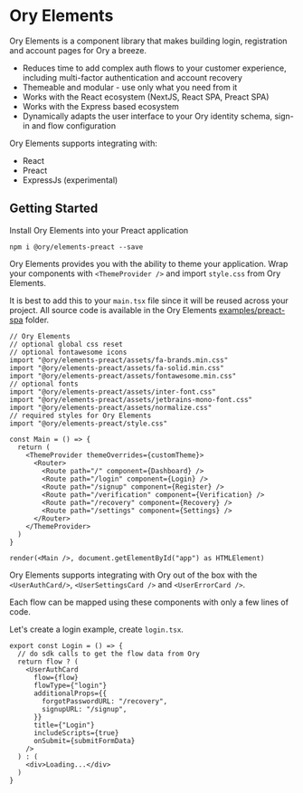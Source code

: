 # Ory Elements

Ory Elements is a component library that makes building login, registration and
account pages for Ory a breeze.

- Reduces time to add complex auth flows to your customer experience, including
  multi-factor authentication and account recovery
- Themeable and modular - use only what you need from it
- Works with the React ecosystem (NextJS, React SPA, Preact SPA)
- Works with the Express based ecosystem
- Dynamically adapts the user interface to your Ory identity schema, sign-in and
  flow configuration

Ory Elements supports integrating with:

- React
- Preact
- ExpressJs (experimental)

## Getting Started

Install Ory Elements into your Preact application

```shell
npm i @ory/elements-preact --save
```

Ory Elements provides you with the ability to theme your application. Wrap your
components with `<ThemeProvider />` and import `style.css` from Ory Elements.

It is best to add this to your `main.tsx` file since it will be reused across
your project. All source code is available in the Ory Elements
[examples/preact-spa](https://github.com/ory/elements/tree/main/examples/preact-spa)
folder.

```tsx
// Ory Elements
// optional global css reset
// optional fontawesome icons
import "@ory/elements-preact/assets/fa-brands.min.css"
import "@ory/elements-preact/assets/fa-solid.min.css"
import "@ory/elements-preact/assets/fontawesome.min.css"
// optional fonts
import "@ory/elements-preact/assets/inter-font.css"
import "@ory/elements-preact/assets/jetbrains-mono-font.css"
import "@ory/elements-preact/assets/normalize.css"
// required styles for Ory Elements
import "@ory/elements-preact/style.css"

const Main = () => {
  return (
    <ThemeProvider themeOverrides={customTheme}>
      <Router>
        <Route path="/" component={Dashboard} />
        <Route path="/login" component={Login} />
        <Route path="/signup" component={Register} />
        <Route path="/verification" component={Verification} />
        <Route path="/recovery" component={Recovery} />
        <Route path="/settings" component={Settings} />
      </Router>
    </ThemeProvider>
  )
}

render(<Main />, document.getElementById("app") as HTMLElement)
```

Ory Elements supports integrating with Ory out of the box with the
`<UserAuthCard/>`, `<UserSettingsCard />` and `<UserErrorCard />`.

Each flow can be mapped using these components with only a few lines of code.

Let's create a login example, create `login.tsx`.

```tsx
export const Login = () => {
  // do sdk calls to get the flow data from Ory
  return flow ? (
    <UserAuthCard
      flow={flow}
      flowType={"login"}
      additionalProps={{
        forgotPasswordURL: "/recovery",
        signupURL: "/signup",
      }}
      title={"Login"}
      includeScripts={true}
      onSubmit={submitFormData}
    />
  ) : (
    <div>Loading...</div>
  )
}
```
